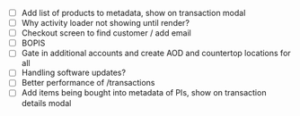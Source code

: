 - [ ] Add list of products to metadata, show on transaction modal
- [ ] Why activity loader not showing until render?
- [ ] Checkout screen to find customer / add email
- [ ] BOPIS  
- [ ] Gate in additional accounts and create AOD and countertop locations for all
- [ ] Handling software updates?
- [ ] Better performance of /transactions
- [ ] Add items being bought into metadata of PIs, show on transaction details modal